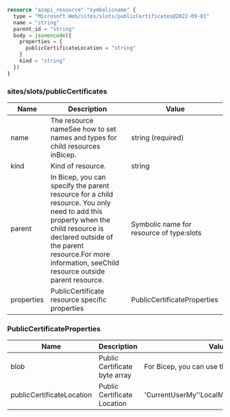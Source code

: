 ```terraform
resource "azapi_resource" "symbolicname" {
  type = "Microsoft.Web/sites/slots/publicCertificates@2022-09-01"
  name = "string"
  parent_id = "string"
  body = jsonencode({
    properties = {
      publicCertificateLocation = "string"
    }
    kind = "string"
  })
}

```

### sites/slots/publicCertificates

| Name | Description | Value |
|-|-|-|
| name | The resource nameSee how to set names and types for child resources inBicep. | string (required) |
| kind | Kind of resource. | string |
| parent | In Bicep, you can specify the parent resource for a child resource. You only need to add this property when the child resource is declared outside of the parent resource.For more information, seeChild resource outside parent resource. | Symbolic name for resource of type:slots |
| properties | PublicCertificate resource specific properties | PublicCertificateProperties |


### PublicCertificateProperties

| Name | Description | Value |
|-|-|-|
| blob | Public Certificate byte array | For Bicep, you can use theany()function. |
| publicCertificateLocation | Public Certificate Location | 'CurrentUserMy''LocalMachineMy''Unknown' |


